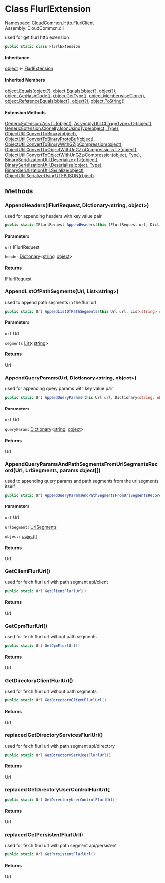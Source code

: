#  Class FlurlExtension

Namespace: [CloudCommon.Http.FlurlClient](CloudCommon.Http.FlurlClient.md)  
Assembly: CloudCommon.dll  

used for get flurl http extension

```csharp
public static class FlurlExtension
```

#### Inheritance

[object](https://learn.microsoft.com/dotnet/api/system.object) ← 
[FlurlExtension](CloudCommon.Http.FlurlClient.FlurlExtension.md)

#### Inherited Members

[object.Equals\(object?\)](https://learn.microsoft.com/dotnet/api/system.object.equals\#system\-object\-equals\(system\-object\)), 
[object.Equals\(object?, object?\)](https://learn.microsoft.com/dotnet/api/system.object.equals\#system\-object\-equals\(system\-object\-system\-object\)), 
[object.GetHashCode\(\)](https://learn.microsoft.com/dotnet/api/system.object.gethashcode), 
[object.GetType\(\)](https://learn.microsoft.com/dotnet/api/system.object.gettype), 
[object.MemberwiseClone\(\)](https://learn.microsoft.com/dotnet/api/system.object.memberwiseclone), 
[object.ReferenceEquals\(object?, object?\)](https://learn.microsoft.com/dotnet/api/system.object.referenceequals), 
[object.ToString\(\)](https://learn.microsoft.com/dotnet/api/system.object.tostring)

#### Extension Methods

[GenericExtension.As<T\>\(object\)](CloudCommon.Extensions.GenericExtension.md\#CloudCommon\_Extensions\_GenericExtension\_As\_\_1\_System\_Object\_), 
[AssemblyUtil.ChangeType<T\>\(object\)](CloudCommon.Utils.AssemblyUtil.md\#CloudCommon\_Utils\_AssemblyUtil\_ChangeType\_\_1\_System\_Object\_), 
[GenericExtension.CloneByJsonUsingType\(object, Type\)](CloudCommon.Extensions.GenericExtension.md\#CloudCommon\_Extensions\_GenericExtension\_CloneByJsonUsingType\_System\_Object\_System\_Type\_), 
[ObjectUtil.ConvertToBinary\(object\)](CloudCommon.Utils.ObjectUtil.md\#CloudCommon\_Utils\_ObjectUtil\_ConvertToBinary\_System\_Object\_), 
[ObjectUtil.ConvertToBinaryProtoBuf\(object\)](CloudCommon.Utils.ObjectUtil.md\#CloudCommon\_Utils\_ObjectUtil\_ConvertToBinaryProtoBuf\_System\_Object\_), 
[ObjectUtil.ConvertToBinaryWithGZipCompression\(object\)](CloudCommon.Utils.ObjectUtil.md\#CloudCommon\_Utils\_ObjectUtil\_ConvertToBinaryWithGZipCompression\_System\_Object\_), 
[ObjectUtil.ConvertToObjectWithUnGZipCompression<T\>\(object\)](CloudCommon.Utils.ObjectUtil.md\#CloudCommon\_Utils\_ObjectUtil\_ConvertToObjectWithUnGZipCompression\_\_1\_System\_Object\_), 
[ObjectUtil.ConvertToObjectWithUnGZipCompression\(object, Type\)](CloudCommon.Utils.ObjectUtil.md\#CloudCommon\_Utils\_ObjectUtil\_ConvertToObjectWithUnGZipCompression\_System\_Object\_System\_Type\_), 
[BinarySerializationUtil.Deserialize<T\>\(object\)](CloudCommon.Utils.BinarySerializationUtil.md\#CloudCommon\_Utils\_BinarySerializationUtil\_Deserialize\_\_1\_System\_Object\_), 
[BinarySerializationUtil.Deserialize\(object, Type\)](CloudCommon.Utils.BinarySerializationUtil.md\#CloudCommon\_Utils\_BinarySerializationUtil\_Deserialize\_System\_Object\_System\_Type\_), 
[BinarySerializationUtil.Serialize\(object\)](CloudCommon.Utils.BinarySerializationUtil.md\#CloudCommon\_Utils\_BinarySerializationUtil\_Serialize\_System\_Object\_), 
[ObjectUtil.SerializeUsingUTF8JSON\(object\)](CloudCommon.Utils.ObjectUtil.md\#CloudCommon\_Utils\_ObjectUtil\_SerializeUsingUTF8JSON\_System\_Object\_)

## Methods

###  AppendHeaders\(IFlurlRequest, Dictionary<string, object\>\)

used for appending headers with key value pair

```csharp
public static IFlurlRequest AppendHeaders(this IFlurlRequest url, Dictionary<string, object> header)
```

#### Parameters

`url` IFlurlRequest

`header` [Dictionary](https://learn.microsoft.com/dotnet/api/system.collections.generic.dictionary\-2)<[string](https://learn.microsoft.com/dotnet/api/system.string), [object](https://learn.microsoft.com/dotnet/api/system.object)\>

#### Returns

 IFlurlRequest

###  AppendListOfPathSegments\(Url, List<string\>\)

used to append path segments in the flurl url

```csharp
public static Url AppendListOfPathSegments(this Url url, List<string> segments)
```

#### Parameters

`url` Url

`segments` [List](https://learn.microsoft.com/dotnet/api/system.collections.generic.list\-1)<[string](https://learn.microsoft.com/dotnet/api/system.string)\>

#### Returns

 Url

###  AppendQueryParams\(Url, Dictionary<string, object\>\)

used for appending query params with key value pair

```csharp
public static Url AppendQueryParams(this Url url, Dictionary<string, object> queryParams)
```

#### Parameters

`url` Url

`queryParams` [Dictionary](https://learn.microsoft.com/dotnet/api/system.collections.generic.dictionary\-2)<[string](https://learn.microsoft.com/dotnet/api/system.string), [object](https://learn.microsoft.com/dotnet/api/system.object)\>

#### Returns

 Url

###  AppendQueryParamsAndPathSegmentsFromUrlSegmentsRecord\(Url, UrlSegments, params object\[\]\)

used to appending query params and path segments from the url segments itself

```csharp
public static Url AppendQueryParamsAndPathSegmentsFromUrlSegmentsRecord(this Url url, UrlSegments urlSegments, params object[] objects)
```

#### Parameters

`url` Url

`urlSegments` [UrlSegments](CloudCommon.Http.UrlSegments.md)

`objects` [object](https://learn.microsoft.com/dotnet/api/system.object)\[\]

#### Returns

 Url

###  GetClientFlurlUrl\(\)

used for fetch flurl url with path segment api/client

```csharp
public static Url GetClientFlurlUrl()
```

#### Returns

 Url

###  GetCpmFlurlUrl\(\)

used for fetch flurl url without path segments

```csharp
public static Url GetCpmFlurlUrl()
```

#### Returns

 Url

###  GetDirectoryClientFlurlUrl\(\)

used for fetch flurl url without path segments

```csharp
public static Url GetDirectoryClientFlurlUrl()
```

#### Returns

 Url

### replaced GetDirectoryServicesFlurlUrl\(\)

used for fetch flurl url with path segment api/directory

```csharp
public static Url GetDirectoryServicesFlurlUrl()
```

#### Returns

 Url

### replaced GetDirectoryUserControlFlurlUrl\(\)

```csharp
public static Url GetDirectoryUserControlFlurlUrl()
```

#### Returns

 Url

### replaced GetPersistentFlurlUrl\(\)

used for fetch flurl url with path segment api/persistent

```csharp
public static Url GetPersistentFlurlUrl()
```

#### Returns

 Url

